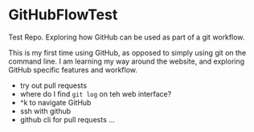# GitHubFlowTest

Test Repo. Exploring how GitHub can be used as part of a git workflow.

This is my first time using GitHub, as opposed to simply using git on the command line. I am learning my way around the website, and exploring GitHub specific features and workflow.

* try out pull requests
* where do I find ```git log``` on teh web interface?
* ^k to navigate GitHub
* ssh with github
* github cli for pull requests
...
